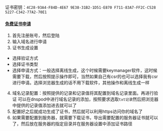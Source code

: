 

证书密钥：`4C28-93A4-F84D-4E67 9E38-31B2-1D51-E870 F711-83A7-FF2C-C528 5227-C342-77A2-70E1`


#### [免费证书申请](freessl.cn)

1. 首先注册账号，然后登陆
2. 输入域名进行申请
3. 证书生成设置
- 选择验证方式
- 选择证书类型
- 选择申请方式：一般选择离线生成，这个时候需要keymanager软件，这时候需要下载，然后按照提示操作即可，当然如果自己有csr的也可以选择我有csr进行申请。选择浏览器生成的话不用下载软件，其他操作和离线生成一样
4. 域名记录配置：按照提供的记录和记录值将其配置到域名记录里面。再进行验证
可以在dnspod中进行域名记录的添加，按照要求选取`txt记录`然后把浏览器中提供的记录值添加进去就可以了
5. 配置好之后就成功生成了证书，然后就可以利用https访问你的域名了
6. 如果需要配置到服务器，就需要下载证书，导出需要配置的服务器证书就可以了，然后放在服务器的指定目录并在服务器设置中添加证书路径